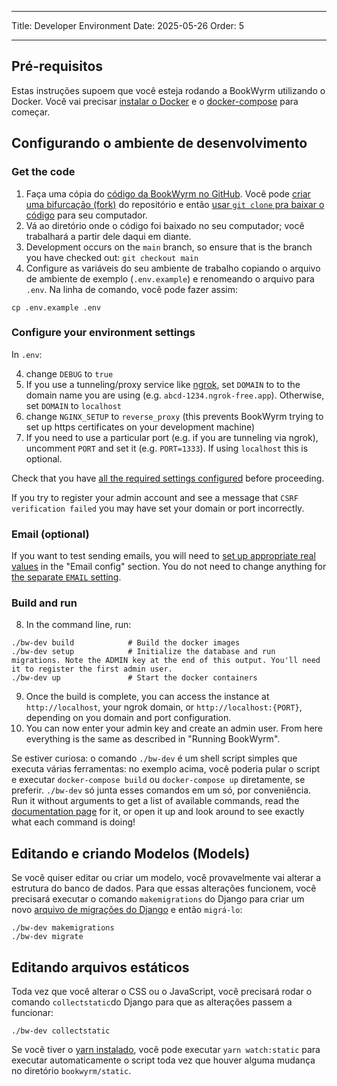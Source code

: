 - - -
Title: Developer Environment Date: 2025-05-26 Order: 5
- - -

## Pré-requisitos

Estas instruções supoem que você esteja rodando a BookWyrm utilizando o Docker. Você vai precisar [instalar o Docker](https://docs.docker.com/engine/install/) e o [docker-compose](https://docs.docker.com/compose/install/) para começar.

## Configurando o ambiente de desenvolvimento

### Get the code

1. Faça uma cópia do [código da BookWyrm no GitHub](https://github.com/bookwyrm-social/bookwyrm). Você pode [criar uma bifurcação (fork)](https://docs.github.com/en/get-started/quickstart/fork-a-repo) do repositório e então [usar `git clone` pra baixar o código](https://docs.github.com/en/github/creating-cloning-and-archiving-repositories/cloning-a-repository-from-github/cloning-a-repository) para seu computador.
2. Vá ao diretório onde o código foi baixado no seu computador; você trabalhará a partir dele daqui em diante.
3. Development occurs on the `main` branch, so ensure that is the branch you have checked out: `git checkout main`
4. Configure as variáveis do seu ambiente de trabalho copiando o arquivo de ambiente de exemplo (`.env.example`) e renomeando o arquivo para `.env`. Na linha de comando, você pode fazer assim:
``` { .sh }
cp .env.example .env
```

### Configure your environment settings

In `.env`:

4. change `DEBUG` to `true`
5. If you use a tunneling/proxy service like [ngrok](https://ngrok.com), set `DOMAIN` to to the domain name you are using (e.g. `abcd-1234.ngrok-free.app`). Otherwise, set `DOMAIN` to `localhost`
6. change `NGINX_SETUP` to `reverse_proxy` (this prevents BookWyrm trying to set up https certificates on your development machine)
7. If you need to use a particular port (e.g. if you are tunneling via ngrok), uncomment `PORT` and set it (e.g. `PORT=1333`). If using `localhost` this is optional.

Check that you have [all the required settings configured](/environment.html#required-environment-settings) before proceeding.

If you try to register your admin account and see a message that `CSRF verification failed` you may have set your domain or port incorrectly.

### Email (optional)

If you want to test sending emails, you will need to [set up appropriate real values](/environment.html#email-configuration) in the "Email config" section. You do not need to change anything for [the separate `EMAIL` setting](/environment.html#email).

### Build and run

8. In the command line, run:

``` { .sh }
./bw-dev build            # Build the docker images
./bw-dev setup            # Initialize the database and run migrations. Note the ADMIN key at the end of this output. You'll need it to register the first admin user.
./bw-dev up               # Start the docker containers
```

9. Once the build is complete, you can access the instance at `http://localhost`, your ngrok domain, or `http://localhost:{PORT}`, depending on you domain and port configuration.
10. You can now enter your admin key and create an admin user. From here everything is the same as described in "Running BookWyrm".

Se estiver curiosa: o comando `./bw-dev` é um shell script simples que executa várias ferramentas: no exemplo acima, você poderia pular o script e executar `docker-compose build` ou `docker-compose up` diretamente, se preferir. `./bw-dev` só junta esses comandos em um só, por conveniência. Run it without arguments to get a list of available commands, read the [documentation page](/cli.html) for it, or open it up and look around to see exactly what each command is doing!

## Editando e criando Modelos (Models)

Se você quiser editar ou criar um modelo, você provavelmente vai alterar a estrutura do banco de dados. Para que essas alterações funcionem, você precisará executar o comando `makemigrations` do Django para criar um novo [arquivo de migrações do Django](https://docs.djangoproject.com/en/3.2/topics/migrations) e então `migrá-lo`:

``` { .sh }
./bw-dev makemigrations
./bw-dev migrate
```

## Editando arquivos estáticos
Toda vez que você alterar o CSS ou o JavaScript, você precisará rodar o comando `collectstatic`do Django para que as alterações passem a funcionar:
``` { .sh }
./bw-dev collectstatic
```

Se você tiver o [yarn instalado](https://yarnpkg.com/getting-started/install), você pode executar `yarn watch:static` para executar automaticamente o script toda vez que houver alguma mudança no diretório `bookwyrm/static`.
